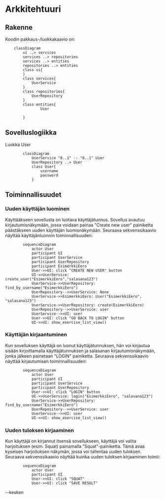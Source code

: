# Arkkitehtuuri

## Rakenne

Koodin pakkaus-/luokkakaavio on:
```mermaid
	classDiagram
		ui ..> services
		services ..> repositories
		services ..> entities
		repositories ..> entities
		class ui{
		}
		class services{
			UserService
		}
		class repositories{
			UserRepository
		}
		class entities{
				User
				
		}
```

 ## Sovelluslogiikka
 
 Luokka User
```mermaid
		classDiagram
			UserService "0..1" -- "0..1" User
			UserRepository ..> User
			class User{
				username
				password
			}
```	

## Toiminnallisuudet

### Uuden käyttäjän luominen

Käyttääkseen sovellusta on luotava käyttäjätunnus. Sovellus avautuu kirjautumisnäkymään, jossa voidaan painaa "Create new user" painiketta päästäkseen uuden käyttäjän luomisnäkymään.
Seuraava sekvenssikaavio näyttää käyttäjänluonnin toiminnallisuuden:
```mermaid
		sequenceDiagram
			actor User
			participant UI
			participant UserService
			participant UserRepository
			participant EsimerkkiEero
			User->>UI: click "CREATE NEW USER" button
			UI->>UserService: create_user("EsimerkkiEero","salasana123")
			UserService->>UserRepository: find_by_username("EsimerkkiEero")
			UserRepository-->>UserService: None
			UserService->>EsimerkkiEero: User("EsimerkkiEero", "salasana123")
			UserService->>UserRepository: create(EsimerkkiEero)
			UserRepository-->>UserService: user
			UserService-->>UI: user
			User->>UI: click "GO BACK TO LOGIN" button
			UI->>UI: show_exercise_list_view()
```

### Käyttäjän kirjaantuminen

Kun sovelluksen käyttäjä on luonut käyttäjätunnuksen, hän voi kirjautua sisään kirjoittamalla käyttäjätunnuksen ja salasanan kirjautumisnäkymään, jonka jälkeen painetaan "LOGIN" painiketta.
Seuraava sekvenssikaavio näyttää kirjautumisen toiminnallisuuden:
```mermaid
		sequenceDiagram
			actor User
			participant UI
			participant UserService
			participant UserRepository
			User->>UI: click "LOGIN" button
			UI->>UserService: login("EsimerkkiEero", "salasana123")
			UserService->>UserRepository: find_by_username("EsimerkkiEero")
			UserRepository-->>UserService: user
			UserService-->>UI: user
			UI->>UI: show_exercise_list_view()
```

### Uuden tuloksen kirjaaminen

Kun käyttäjä on kirjannut itsensä sovellukseen, käyttäjä voi valita harjoituksen (esim. Squat) painamalla "Squat"-painiketta. Tämä avaa kyseisen harjoituksen näkymän, jossa voi tallentaa
uuden tuloksen. Seuraava sekvenssikaavio näyttää kuinka uuden tuloksen kirjaaminen toimii:
```mermaid
		sequenceDiagram
			actor User
			participant UI
			User->>UI: click "SQUAT"
			User->>UI: click "SAVE RESULT"
```

--kesken		
			
			
			